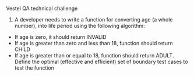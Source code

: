 Vestel QA technical challenge
1. A developer needs to write a function for converting age (a whole number), into life
   period using the following algorithm:
- If age is zero, it should return INVALID
- If age is greater than zero and less than 18, function should return CHILD
- If age is greater than or equal to 18, function should return ADULT.
  Define the optimal (effective and efficient) set of boundary test cases to test the
  function

